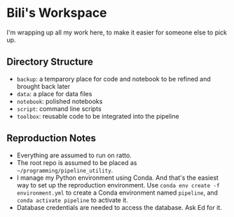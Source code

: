 # Bili's Workspace

I'm wrapping up all my work here, to make it easier for someone else to pick up.

## Directory Structure

- `backup`: a temparory place for code and notebook to be refined and brought back later
- `data`: a place for data files
- `notebook`: polished notebooks
- `script`: command line scripts
- `toolbox`: reusable code to be integrated into the pipeline

## Reproduction Notes

- Everything are assumed to run on ratto.
- The root repo is assumed to be placed as `~/programming/pipeline_utility`.
- I manage my Python environment using Conda. And that's the easiest way to set up the reproduction environment. Use `conda env create -f environment.yml` to create a Conda environment named `pipeline`, and `conda activate pipeline` to activate it.
- Database credentials are needed to access the database. Ask Ed for it.

